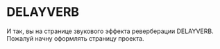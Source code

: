 # DELAYVERB

И так, вы на странице звукового эффекта реверберации DELAYVERB.
Пожалуй начну оформлять страницу проекта.
